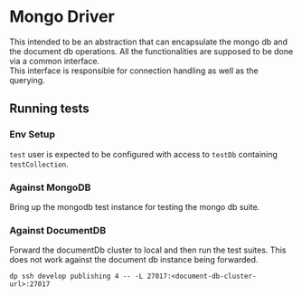 # Mongo Driver

This intended to be an abstraction that can encapsulate the mongo db and the document db operations.
All the functionalities are supposed to be done via a common interface.  
This interface is responsible for connection handling as well as the querying.

## Running tests

###  Env Setup

`test` user is expected to be configured with access to `testDb` containing `testCollection`. 

### Against MongoDB
Bring up the mongodb test instance for testing the mongo db suite.

### Against DocumentDB
Forward the documentDb cluster to local and then run the test suites.
This does not work against the document db instance being forwarded.

```
dp ssh develop publishing 4 -- -L 27017:<document-db-cluster-url>:27017
``` 


